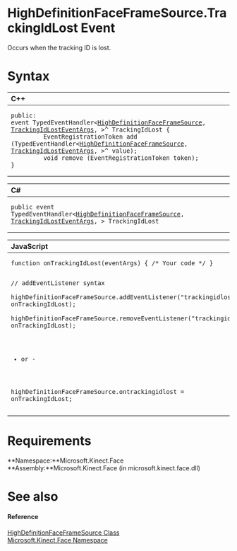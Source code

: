 HighDefinitionFaceFrameSource.TrackingIdLost Event  
==================================================  

Occurs when the tracking ID is lost.<span id="syntaxSection"></span>

Syntax  
======  

<table>
<colgroup>
<col width="100%" />
</colgroup>
<thead>
<tr class="header">
<th align="left">C++</th>
</tr>
</thead>
<tbody>
<tr class="odd">
<td align="left"><pre><code>public:  
event TypedEventHandler&lt;<a href="../../HighDefinitionFaceFrameSou.md">HighDefinitionFaceFrameSource</a>, <a href="../../TrackingIdLostEventArgs.md">TrackingIdLostEventArgs</a>, &gt;^ TrackingIdLost {  
         EventRegistrationToken add (TypedEventHandler&lt;<a href="../../HighDefinitionFaceFrameSou.md">HighDefinitionFaceFrameSource</a>, <a href="../../TrackingIdLostEventArgs.md">TrackingIdLostEventArgs</a>, &gt;^ value);  
         void remove (EventRegistrationToken token);  
}</code></pre></td>
</tr>
</tbody>
</table>

<table>
<colgroup>
<col width="100%" />
</colgroup>
<thead>
<tr class="header">
<th align="left">C#</th>
</tr>
</thead>
<tbody>
<tr class="odd">
<td align="left"><pre><code>public event TypedEventHandler&lt;<a href="../../HighDefinitionFaceFrameSou.md">HighDefinitionFaceFrameSource</a>, <a href="../../TrackingIdLostEventArgs.md">TrackingIdLostEventArgs</a>, &gt; TrackingIdLost</code></pre></td>
</tr>
</tbody>
</table>

<table>
<colgroup>
<col width="100%" />
</colgroup>
<thead>
<tr class="header">
<th align="left">JavaScript</th>
</tr>
</thead>
<tbody>
<tr class="odd">
<td align="left"><pre><code>function onTrackingIdLost(eventArgs) { /* Your code */ }  

// addEventListener syntax  
highDefinitionFaceFrameSource.addEventListener(&quot;trackingidlost&quot;, onTrackingIdLost);  
highDefinitionFaceFrameSource.removeEventListener(&quot;trackingidlost&quot;, onTrackingIdLost);  

- or -  

highDefinitionFaceFrameSource.ontrackingidlost = onTrackingIdLost;</code></pre></td>
</tr>
</tbody>
</table>

<span id="requirements"></span>

Requirements  
============  

**Namespace:**Microsoft.Kinect.Face  
**Assembly:**Microsoft.Kinect.Face (in microsoft.kinect.face.dll)  

<span id="ID4EDB"></span>

See also  
========  

<span id="ID4EFB"></span>
#### Reference  

[HighDefinitionFaceFrameSource Class](../../HighDefinitionFaceFrameSou.md)  
 [Microsoft.Kinect.Face Namespace](../../../Kinect.Face.md)  



<!--Please do not edit the data in the comment block below.-->
<!--
TOCTitle : TrackingIdLost Event
RLTitle : HighDefinitionFaceFrameSource.TrackingIdLost Event
KeywordK : TrackingIdLost event
KeywordK : HighDefinitionFaceFrameSource.TrackingIdLost event
KeywordF : Microsoft.Kinect.Face.HighDefinitionFaceFrameSource.TrackingIdLost
KeywordF : HighDefinitionFaceFrameSource.TrackingIdLost
KeywordF : TrackingIdLost
KeywordF : Microsoft.Kinect.Face.HighDefinitionFaceFrameSource.TrackingIdLost
KeywordA : E:Microsoft.Kinect.Face.HighDefinitionFaceFrameSource.TrackingIdLost
AssetID : E:Microsoft.Kinect.Face.HighDefinitionFaceFrameSource.TrackingIdLost
Locale : en-us
CommunityContent : 1
APIType : Managed
APILocation : microsoft.kinect.face.dll
APIName : Microsoft.Kinect.Face.HighDefinitionFaceFrameSource.TrackingIdLost
TargetOS : Windows
TopicType : kbSyntax
DevLang : VB
DevLang : CSharp
DevLang : JavaScript
DevLang : C++
DocSet : K4Wv2
ProjType : K4Wv2Proj
Technology : Kinect for Windows
Product : Kinect for Windows SDK v2
productversion : 20
-->
